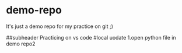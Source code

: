 # demo-repo
It's just a demo repo for my practice on git ;)

##subheader
Practicing on vs code
#local uodate
1.open python file in demo repo2